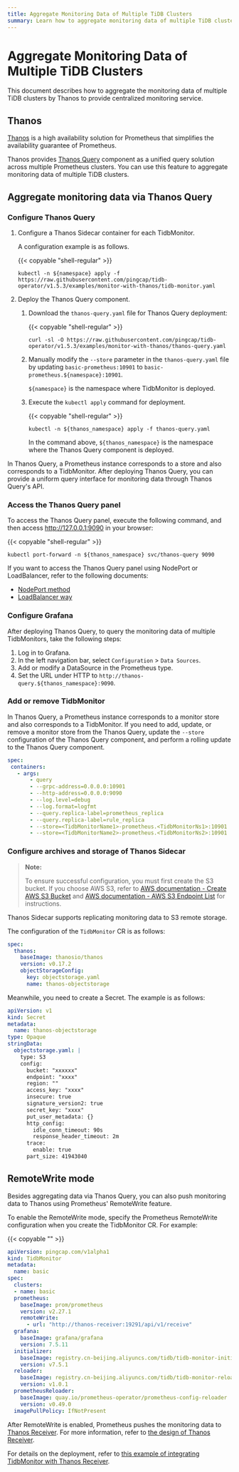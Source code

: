 ```yaml
---
title: Aggregate Monitoring Data of Multiple TiDB Clusters
summary: Learn how to aggregate monitoring data of multiple TiDB clusters by Thanos query.
---
```


# Aggregate Monitoring Data of Multiple TiDB Clusters

This document describes how to aggregate the monitoring data of multiple TiDB clusters by Thanos to provide centralized monitoring service.

## Thanos

[Thanos](https://thanos.io/tip/thanos/design.md/) is a high availability solution for Prometheus that simplifies the availability guarantee of Prometheus.

Thanos provides [Thanos Query](https://thanos.io/tip/components/query.md/) component as a unified query solution across multiple Prometheus clusters. You can use this feature to aggregate monitoring data of multiple TiDB clusters.

## Aggregate monitoring data via Thanos Query

### Configure Thanos Query

1. Configure a Thanos Sidecar container for each TidbMonitor.

    A configuration example is as follows.

    {{< copyable "shell-regular" >}}

    ```shell
    kubectl -n ${namespace} apply -f https://raw.githubusercontent.com/pingcap/tidb-operator/v1.5.3/examples/monitor-with-thanos/tidb-monitor.yaml
    ```

2. Deploy the Thanos Query component.

    1. Download the `thanos-query.yaml` file for Thanos Query deployment:

        {{< copyable "shell-regular" >}}

        ```
        curl -sl -O https://raw.githubusercontent.com/pingcap/tidb-operator/v1.5.3/examples/monitor-with-thanos/thanos-query.yaml
        ```

    2. Manually modify the `--store` parameter in the `thanos-query.yaml` file by updating `basic-prometheus:10901` to `basic-prometheus.${namespace}:10901`.

        `${namespace}` is the namespace where TidbMonitor is deployed.

    3. Execute the `kubectl apply` command for deployment.

        {{< copyable "shell-regular" >}}

        ```
        kubectl -n ${thanos_namespace} apply -f thanos-query.yaml
        ```

       In the command above, `${thanos_namespace}` is the namespace where the Thanos Query component is deployed.

In Thanos Query, a Prometheus instance corresponds to a store and also corresponds to a TidbMonitor. After deploying Thanos Query, you can provide a uniform query interface for monitoring data through Thanos Query's API.

### Access the Thanos Query panel

To access the Thanos Query panel, execute the following command, and then access <http://127.0.0.1:9090> in your browser:

{{< copyable "shell-regular" >}}

```shell
kubectl port-forward -n ${thanos_namespace} svc/thanos-query 9090
```

If you want to access the Thanos Query panel using NodePort or LoadBalancer, refer to the following documents:

- [NodePort method](access-tidb.md#nodeport)
- [LoadBalancer way](access-tidb.md#loadbalancer)

### Configure Grafana

After deploying Thanos Query, to query the monitoring data of multiple TidbMonitors, take the following steps:

1. Log in to Grafana.
2. In the left navigation bar, select `Configuration` > `Data Sources`.
3. Add or modify a DataSource in the Prometheus type.
4. Set the URL under HTTP to `http://thanos-query.${thanos_namespace}:9090`.

### Add or remove TidbMonitor

In Thanos Query, a Prometheus instance corresponds to a monitor store and also corresponds to a TidbMonitor. If you need to add, update, or remove a monitor store from the Thanos Query, update the `--store` configuration of the Thanos Query component, and perform a rolling update to the Thanos Query component.

```yaml
spec:
 containers:
   - args:
       - query
       - --grpc-address=0.0.0.0:10901
       - --http-address=0.0.0.0:9090
       - --log.level=debug
       - --log.format=logfmt
       - --query.replica-label=prometheus_replica
       - --query.replica-label=rule_replica
       - --store=<TidbMonitorName1>-prometheus.<TidbMonitorNs1>:10901
       - --store=<TidbMonitorName2>-prometheus.<TidbMonitorNs2>:10901
```

### Configure archives and storage of Thanos Sidecar

> **Note:**
>
> To ensure successful configuration, you must first create the S3 bucket. If you choose AWS S3, refer to [AWS documentation - Create AWS S3 Bucket](https://docs.aws.amazon.com/AmazonS3/latest/userguide/create-bucket-overview.html) and [AWS documentation - AWS S3 Endpoint List](https://docs.aws.amazon.com/general/latest/gr/s3.html) for instructions.

Thanos Sidecar supports replicating monitoring data to S3 remote storage.

The configuration of the `TidbMonitor` CR is as follows:

```yaml
spec:
  thanos:
    baseImage: thanosio/thanos
    version: v0.17.2
    objectStorageConfig:
      key: objectstorage.yaml
      name: thanos-objectstorage
```

Meanwhile, you need to create a Secret. The example is as follows:

```yaml
apiVersion: v1
kind: Secret
metadata:
  name: thanos-objectstorage
type: Opaque
stringData:
  objectstorage.yaml: |
    type: S3
    config:
      bucket: "xxxxxx"
      endpoint: "xxxx"
      region: ""
      access_key: "xxxx"
      insecure: true
      signature_version2: true
      secret_key: "xxxx"
      put_user_metadata: {}
      http_config:
        idle_conn_timeout: 90s
        response_header_timeout: 2m
      trace:
        enable: true
      part_size: 41943040
```

## RemoteWrite mode

Besides aggregating data via Thanos Query, you can also push monitoring data to Thanos using Prometheus' RemoteWrite feature.

To enable the RemoteWrite mode, specify the Prometheus RemoteWrite configuration when you create the TidbMonitor CR. For example:

{{< copyable "" >}}

```yaml
apiVersion: pingcap.com/v1alpha1
kind: TidbMonitor
metadata:
  name: basic
spec:
  clusters:
  - name: basic
  prometheus:
    baseImage: prom/prometheus
    version: v2.27.1
    remoteWrite:
      - url: "http://thanos-receiver:19291/api/v1/receive"
  grafana:
    baseImage: grafana/grafana
    version: 7.5.11
  initializer:
    baseImage: registry.cn-beijing.aliyuncs.com/tidb/tidb-monitor-initializer
    version: v7.5.1
  reloader:
    baseImage: registry.cn-beijing.aliyuncs.com/tidb/tidb-monitor-reloader
    version: v1.0.1
  prometheusReloader:
    baseImage: quay.io/prometheus-operator/prometheus-config-reloader
    version: v0.49.0
  imagePullPolicy: IfNotPresent
```

After RemoteWrite is enabled, Prometheus pushes the monitoring data to [Thanos Receiver](https://thanos.io/tip/components/receive.md/). For more information, refer to [the design of Thanos Receiver](https://thanos.io/v0.8/proposals/201812_thanos-remote-receive/).

For details on the deployment, refer to [this example of integrating TidbMonitor with Thanos Receiver](https://github.com/pingcap/tidb-operator/tree/v1.5.3/examples/monitor-prom-remotewrite).
